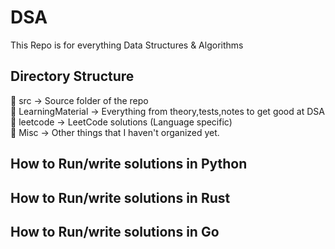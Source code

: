 # DSA

This Repo is for everything Data Structures & Algorithms

## Directory Structure
  src                -> Source folder of the repo  
    LearningMaterial -> Everything from theory,tests,notes to get good at DSA  
    leetcode         -> LeetCode solutions (Language specific)  
    Misc             -> Other things that I haven't organized yet.  

## How to Run/write solutions in Python

## How to Run/write solutions in Rust

## How to Run/write solutions in Go


